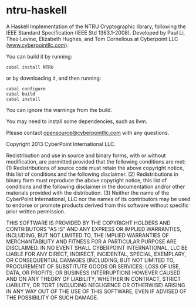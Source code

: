 ntru-haskell
============

A Haskell Implementation of the NTRU Cryptographic library, following the IEEE Standard Specification (IEEE Std 1363.1-2008).
Developed by Paul Li, Theo Levine, Elizabeth Hughes, and Tom Cornelious at
Cyberpoint LLC (www.cyberpointllc.com).

You can build it by running:
```
cabal install NTRU
```

or by downloading it, and then running: 
```
cabal configure
cabal build
cabal install 
```

You can ignore the warnings from the build. 

You may need to install some dependencies, such as llvm. 

Please contact opensource@cyberpointllc.com with any questions. 

Copyright 2013 CyberPoint International LLC.

Redistribution and use in source and binary forms, with or without modification, are permitted provided that the following conditions are met: (1) Redistributions of source code must retain the above copyright notice, this list of conditions and the following disclaimer. (2) Redistributions in binary form must reproduce the above copyright notice, this list of conditions and the following disclaimer in the documentation and/or other materials provided with the distribution. (3) Neither the name of the CyberPoint International, LLC nor the names of its contributors may be used to endorse or promote products derived from this software without specific prior written permission.

THIS SOFTWARE IS PROVIDED BY THE COPYRIGHT HOLDERS AND CONTRIBUTORS "AS IS" AND ANY EXPRESS OR IMPLIED WARRANTIES, INCLUDING, BUT NOT LIMITED TO, THE IMPLIED WARRANTIES OF MERCHANTABILITY AND FITNESS FOR A PARTICULAR PURPOSE ARE DISCLAIMED. IN NO EVENT SHALL CYBERPOINT INTERNATIONAL, LLC BE LIABLE FOR ANY DIRECT, INDIRECT, INCIDENTAL, SPECIAL, EXEMPLARY, OR CONSEQUENTIAL DAMAGES (INCLUDING, BUT NOT LIMITED TO, PROCUREMENT OF SUBSTITUTE GOODS OR SERVICES; LOSS OF USE, DATA, OR PROFITS; OR BUSINESS INTERRUPTION) HOWEVER CAUSED AND ON ANY THEORY OF LIABILITY, WHETHER IN CONTRACT, STRICT LIABILITY, OR TORT (INCLUDING NEGLIGENCE OR OTHERWISE) ARISING IN ANY WAY OUT OF THE USE OF THIS SOFTWARE, EVEN IF ADVISED OF THE POSSIBILITY OF SUCH DAMAGE.

